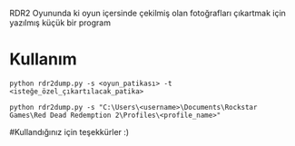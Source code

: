 RDR2 Oyununda ki oyun içersinde çekilmiş olan fotoğrafları çıkartmak için yazılmış küçük bir program
# Kullanım
```
python rdr2dump.py -s <oyun_patikası> -t <isteğe_özel_çıkartılacak_patika>
```

```
python rdr2dump.py -s "C:\Users\<username>\Documents\Rockstar Games\Red Dead Redemption 2\Profiles\<profile_name>"
```

#Kullandığınız için teşekkürler :)
